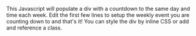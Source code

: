 This Javascript will populate a div with a countdown to the same day and time each week.  Edit the first few lines to setup the weekly event you are counting down to and that's it!  You can style the div by inline CSS or add and reference a class.
